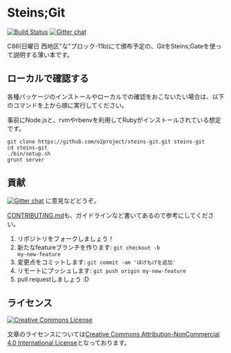 Steins;Git
===========

[![Build Status](https://travis-ci.org/o2project/steins-git.svg?branch=master)](https://travis-ci.org/o2project/steins-git) [![Gitter chat](https://badges.gitter.im/o2project/steins-git.png)](https://gitter.im/o2project/steins-git)

C86(日曜日 西地区"な"ブロック-11b)にて頒布予定の、GitをSteins;Gateを使って説明する薄い本です。

## ローカルで確認する

各種パッケージのインストールやローカルでの確認をおこないたい場合は、以下のコマンドを上から順に実行してください。

事前にNode.jsと、rvmやrbenvを利用してRubyがインストールされている想定です。

```
git clone https://github.com/o2project/steins-git.git steins-git
cd steins-git
./bin/setup.sh
grunt server
```

## 貢献

[![Gitter chat](https://badges.gitter.im/o2project/steins-git.png)](https://gitter.im/o2project/steins-git) に意見などどうぞ。

[CONTRIBUTING.md](CONTRIBUTING.md "CONTRIBUTING.md")も、ガイドラインなど書いてあるので参考にしてください。

1. リポジトリをフォークしましょう！
2. 新たなfeatureブランチを作ります: <code>git checkout -b my-new-feature</code>
3. 変更点をコミットします: `git commit -am 'ほげもげを追加'`
4. リモートにプッシュします: `git push origin my-new-feature`
5. pull requestしましょう :D

## ライセンス

<a rel="license" href="http://creativecommons.org/licenses/by-nc/4.0/"><img alt="Creative Commons License" style="border-width:0" src="http://i.creativecommons.org/l/by-nc/4.0/88x31.png" /></a>

文章のライセンスについては<a rel="license" href="http://creativecommons.org/licenses/by-nc/4.0/">Creative Commons Attribution-NonCommercial 4.0 International License</a>となっております。
